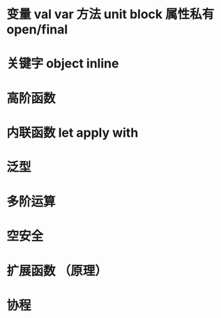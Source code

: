 # 变量 val var  方法 unit  block  属性私有 open/final
# 关键字  object inline 
# 高阶函数
# 内联函数 let apply with 
# 泛型
# 多阶运算
# 空安全
# 扩展函数 （原理）

# 协程